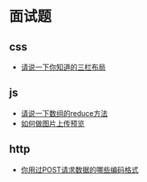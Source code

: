 # 面试题
## css
+ [请说一下你知道的三栏布局](/src/css/layout/三栏布局.html)

## js
+ [请说一下数组的reduce方法](/knowledge/js/array/reduce.md)
+ [如何做图片上传预览](/src/js/dom/图片预览.html)

## http
+ [你用过POST请求数据的哪些编码格式](/knowledge/http/编码请求主体.md)